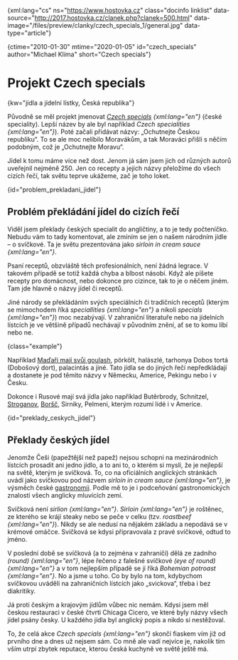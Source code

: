 
{xml:lang="cs" ns="https://www.hostovka.cz" class="docinfo linklist" data-source="http://2017.hostovka.cz/clanek.php?clanek=500.html" data-image="/files/preview/clanky/czech\_specials\_1/general.jpg" data-type="article"}

{ctime="2010-01-30" mtime="2020-01-05" id="czech_specials" author="Michael Klíma" short="Czech specials"}

# Projekt Czech specials

{kw="jídla a jídelní lístky, Česká republika"}

Původně se měl projekt jmenovat _[Czech specials][1] {xml:lang="en"}_ (české speciality). Lepší název by ale byl například _Czech specialities {xml:lang="en"}_). Poté začali přidávat názvy: „Ochutnejte Českou republiku“. To se ale moc nelíbilo Moravákům, a tak Moraváci přišli s něčím podobným, což je „Ochutnejte Moravu“. 

Jídel k tomu máme více než dost. Jenom já sám jsem jich od různých autorů uveřejnil nejméně 250. Jen co recepty a jejich názvy přeložíme do všech cizích řečí, tak světu teprve ukážeme, zač je toho loket.

{id="problem\_prekladani\_jidel"}

## Problém překládání jídel do cizích řečí

Viděl jsem překlady českých specialit do angličtiny, a to je tedy počteníčko. Nebudu vám to tady komentovat, ale zmíním se jen o našem národním jídle – o svíčkové. Ta je světu prezentována jako _sirloin in cream sauce {xml:lang="en"}_.

Psaní receptů, obzvláště těch profesionálních, není žádná legrace. V takovém případě se totiž každá chyba a blbost násobí. Když ale píšete recepty pro domácnost, nebo dokonce pro cizince, tak to je o něčem jiném. Tam jde hlavně o názvy jídel či receptů.

Jiné národy se překládáním svých speciálních či tradičních receptů (kterým se mimochodem říká _speciallities {xml:lang="en"}_ a nikoli _specials {xml:lang="en"}_) moc nezabývají. V zahraniční literatuře nebo na jídelních lístcích je ve většině případů nechávají v původním znění, ať se to komu líbí nebo ne.

{class="example"}

Například [Maďaři mají svůj goulash][2], pörkölt, halászlé, tarhonya Dobos tortá (Dobošový dort), palacintás a jiné. Tato jídla se do jiných řečí nepředkládají a dostanete je pod těmito názvy v Německu, Americe, Pekingu nebo i v Česku.

Dokonce i Rusové mají svá jídla jako například Butěrbrody, Schnitzel, [Stroganov][3], [Boršč][4], Sirniky, Pelmeni, kterým rozumí lidé i v Americe.

{id="preklady\_ceskych\_jidel"}

## Překlady českých jídel

Jenomže Češi (papežtější než papež) nejsou schopni na mezinárodních lístcích prosadit ani jedno jídlo, a to ani to, o kterém si myslí, že je nejlepší na světě, kterým je svíčková. To, co na oficiálních anglických stránkách uvádí jako svíčkovou pod názvem _sirloin in cream sauce {xml:lang="en"}_, je výsměch české [gastronomii][5]. Podle mě to je i podceňování gastronomických znalostí všech anglicky mluvících zemí.

Svíčková není _sirlion {xml:lang="en"}_. _Sirloin {xml:lang="en"}_ je roštěnec, ze kterého se krájí steaky nebo se peče v celku (tzv. _roastbeef {xml:lang="en"}_). Nikdy se ale nedusí na nějakém základu a nepodává se v krémové omáčce. Svíčková se kdysi připravovala z pravé svíčkové, odtud to jméno.

V poslední době se svíčková (a to zejména v zahraničí) dělá ze zadního _(round) {xml:lang="en"}_, lépe řečeno z falešné svíčkové _(eye of round) {xml:lang="en"}_ a v tom nejlepším případě se jí říká _Bohemian potroast {xml:lang="en"}_. No a jsme u toho. Co by bylo na tom, kdybychom svíčkovou uváděli na zahraničních lístcích jako „svickova“, třeba i bez diakritiky.

Já proti českým a krajovým jídlům vůbec nic nemám. Kdysi jsem měl českou restauraci v české čtvrti Chicaga Cicero, ve které byly názvy všech jídel psány česky. U každého jídla byl anglický popis a nikdo si nestěžoval.

To, že celá akce _Czech specials {xml:lang="en"}_ skončí fiaskem vím již od prvního dne a dnes už nejsem sám. Co mně ale vadí nejvíce je, nakolik tím vším utrpí zbytek reputace, kterou česká kuchyně ve světě ještě má.

 [1]: http://www.czechspecials.cz
 [2]: gulas
 [3]: stroganov
 [4]: borsc
 [5]: gastronomie

